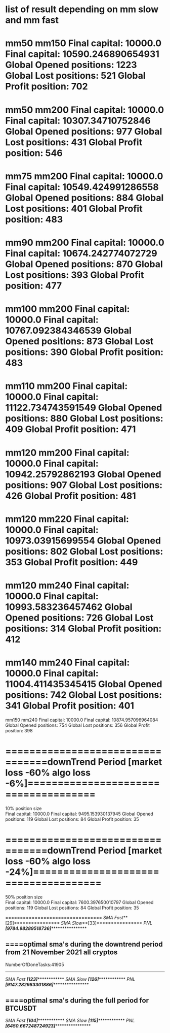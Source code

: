 # list of result depending on mm slow and mm fast 

mm50
mm150
Final capital: 10000.0
Final capital: 10590.246890654931
Global Opened positions: 1223
Global Lost positions: 521
Global Profit position: 702
===================================
mm50
mm200
Final capital: 10000.0
Final capital: 10307.34710752846
Global Opened positions: 977
Global Lost positions: 431
Global Profit position: 546
=============================================
mm75
mm200
Final capital: 10000.0
Final capital: 10549.424991286558
Global Opened positions: 884
Global Lost positions: 401
Global Profit position: 483
=============================================
mm90
mm200
Final capital: 10000.0
Final capital: 10674.242774072729
Global Opened positions: 870
Global Lost positions: 393
Global Profit position: 477
===============================================
mm100
mm200
Final capital: 10000.0
Final capital: 10767.092384346539
Global Opened positions: 873
Global Lost positions: 390
Global Profit position: 483
===============================================
mm110
mm200
Final capital: 10000.0
Final capital: 11122.734743591549
Global Opened positions: 880
Global Lost positions: 409
Global Profit position: 471
======================================
mm120
mm200
Final capital: 10000.0
Final capital: 10942.25792862193
Global Opened positions: 907
Global Lost positions: 426
Global Profit position: 481
===================================
mm120
mm220
Final capital: 10000.0
Final capital: 10973.03915699554
Global Opened positions: 802
Global Lost positions: 353
Global Profit position: 449
======================================
mm120
mm240
Final capital: 10000.0
Final capital: 10993.583236457462
Global Opened positions: 726
Global Lost positions: 314
Global Profit position: 412
=====================================
mm140
mm240
Final capital: 10000.0
Final capital: 11004.411435345415
Global Opened positions: 742
Global Lost positions: 341
Global Profit position: 401
====================================
mm150
mm240
Final capital: 10000.0
Final capital: 10874.957096964084
Global Opened positions: 754
Global Lost positions: 356
Global Profit position: 398


# =================================downTrend Period [market loss -60% algo loss -6%]=====================================
10% position size                            
Final capital: 10000.0
Final capital: 9495.153930137945
Global Opened positions: 119
Global Lost positions: 84
Global Profit position: 35
# =================================downTrend Period [market loss -60% algo loss -24%]=====================================
50% position size                            
Final capital: 10000.0
Final capital: 7600.397650010797
Global Opened positions: 119
Global Lost positions: 84
Global Profit position: 35



=================================
*SMA Fast***[29]****************
*SMA Slow***[33]****************
*PNL     ***[9784.98289518736]********************




## ====optimal sma's during the downtrend period from 21 November 2021 all cryptos
NumberOfDoneTasks:41905
*****************************************
*SMA Fast ***[123]****************
*SMA Slow ***[126]****************
*PNL     ***[9147.282983301886]********************


## ====optimal sma's during the full period for BTCUSDT

*SMA Fast ***[104]****************
*SMA Slow ***[115]****************
*PNL     ***[6450.667248724923]********************